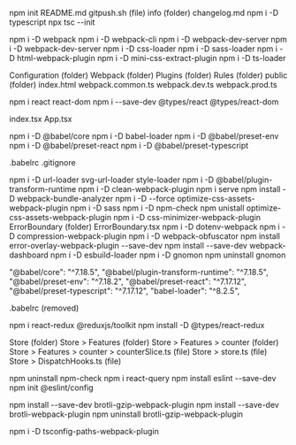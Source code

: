 npm init
README.md
gitpush.sh (file)
info (folder)
changelog.md
npm i -D typescript
npx tsc --init

<!-- Webpack  -->

npm i -D webpack
npm i -D webpack-cli
npm i -D webpack-dev-server
npm i -D webpack-dev-server
npm i -D css-loader
npm i -D sass-loader
npm i -D html-webpack-plugin
npm i -D mini-css-extract-plugin
npm i -D ts-loader

Configuration (folder)
Webpack (folder)
Plugins (folder)
Rules (folder)
public (folder)
index.html
webpack.common.ts
webpack.dev.ts
webpack.prod.ts

<!-- React -->

npm i react react-dom
npm i --save-dev @types/react @types/react-dom

index.tsx
App.tsx

npm i -D @babel/core
npm i -D babel-loader
npm i -D @babel/preset-env
npm i -D @babel/preset-react
npm i -D @babel/preset-typescript

.babelrc
.gitignore

npm i -D url-loader svg-url-loader style-loader
npm i -D @babel/plugin-transform-runtime
npm i -D clean-webpack-plugin
npm i serve
npm install -D webpack-bundle-analyzer
npm i -D --force optimize-css-assets-webpack-plugin
npm i -D sass
npm i -D npm-check
npm unistall optimize-css-assets-webpack-plugin
npm i -D css-minimizer-webpack-plugin
ErrorBoundary (folder)
ErrorBoundary.tsx
npm i -D dotenv-webpack
npm i -D compression-webpack-plugin
npm i -D webpack-obfuscator
npm install error-overlay-webpack-plugin --save-dev
npm install --save-dev webpack-dashboard
npm i -D esbuild-loader
npm i -D gnomon
npm uninstall gnomon

<!-- removed babel (MAJOR) -->
<!-- removed because there is no build time type checking, which is provided by ts-loader -->

"@babel/core": "^7.18.5",
"@babel/plugin-transform-runtime": "^7.18.5",
"@babel/preset-env": "^7.18.2",
"@babel/preset-react": "^7.17.12",
"@babel/preset-typescript": "^7.17.12",
"babel-loader": "^8.2.5",

.babelrc (removed)

npm i react-redux @reduxjs/toolkit
npm install -D @types/react-redux

Store (folder)
Store > Features (folder)
Store > Features > counter (folder)
Store > Features > counter > counterSlice.ts (file)
Store > store.ts (file)
Store > DispatchHooks.ts (file)

npm uninstall npm-check
npm i react-query
npm install eslint --save-dev
npm init @eslint/config

npm install --save-dev brotli-gzip-webpack-plugin
npm install --save-dev brotli-webpack-plugin
npm uninstall brotli-gzip-webpack-plugin

<!-- for alias path name -->

npm i -D tsconfig-paths-webpack-plugin
